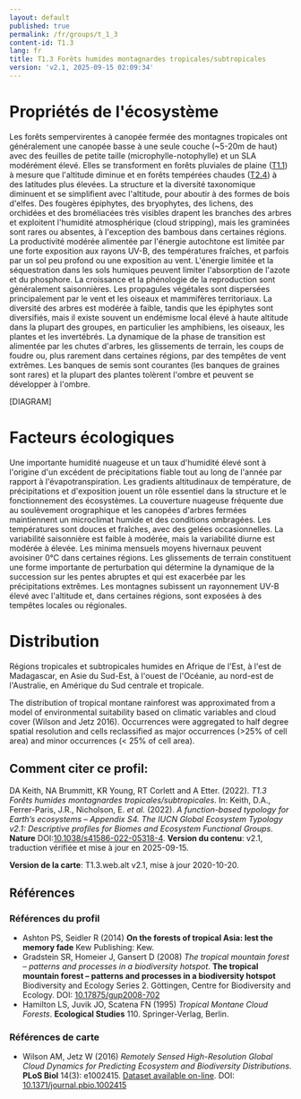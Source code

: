 ```yaml
---
layout: default
published: true
permalink: /fr/groups/t_1_3
content-id: T1.3
lang: fr
title: T1.3 Forêts humides montagnardes tropicales/subtropicales
version: 'v2.1, 2025-09-15 02:09:34'
---
```




# Propriétés de l'écosystème
 
Les forêts sempervirentes à canopée fermée des montagnes tropicales ont
généralement une canopée basse à une seule couche (\~5-20m de haut) avec
des feuilles de petite taille (microphylle-notophylle) et un SLA
modérément élevé. Elles se transforment en forêts pluviales de plaine
([T1.1](/explore/groups/T1.1)) à mesure que l\'altitude diminue et en forêts tempérées chaudes
([T2.4](/explore/groups/T2.4)) à des latitudes plus élevées. La structure et la diversité
taxonomique diminuent et se simplifient avec l\'altitude, pour aboutir à
des formes de bois d\'elfes. Des fougères épiphytes, des bryophytes, des
lichens, des orchidées et des broméliacées très visibles drapent les
branches des arbres et exploitent l\'humidité atmosphérique (cloud
stripping), mais les graminées sont rares ou absentes, à l\'exception
des bambous dans certaines régions. La productivité modérée alimentée
par l\'énergie autochtone est limitée par une forte exposition aux
rayons UV-B, des températures fraîches, et parfois par un sol peu
profond ou une exposition au vent. L\'énergie limitée et la
séquestration dans les sols humiques peuvent limiter l\'absorption de
l\'azote et du phosphore. La croissance et la phénologie de la
reproduction sont généralement saisonnières. Les propagules végétales
sont dispersées principalement par le vent et les oiseaux et mammifères
territoriaux. La diversité des arbres est modérée à faible, tandis que
les épiphytes sont diversifiés, mais il existe souvent un endémisme
local élevé à haute altitude dans la plupart des groupes, en particulier
les amphibiens, les oiseaux, les plantes et les invertébrés. La
dynamique de la phase de transition est alimentée par les chutes
d\'arbres, les glissements de terrain, les coups de foudre ou, plus
rarement dans certaines régions, par des tempêtes de vent extrêmes. Les
banques de semis sont courantes (les banques de graines sont rares) et
la plupart des plantes tolèrent l\'ombre et peuvent se développer à
l\'ombre.

[DIAGRAM]

# Facteurs écologiques
 
Une importante humidité nuageuse et un taux d\'humidité élevé sont à
l\'origine d\'un excédent de précipitations fiable tout au long de
l\'année par rapport à l\'évapotranspiration. Les gradients altitudinaux
de température, de précipitations et d\'exposition jouent un rôle
essentiel dans la structure et le fonctionnement des écosystèmes. La
couverture nuageuse fréquente due au soulèvement orographique et les
canopées d\'arbres fermées maintiennent un microclimat humide et des
conditions ombragées. Les températures sont douces et fraîches, avec des
gelées occasionnelles. La variabilité saisonnière est faible à modérée,
mais la variabilité diurne est modérée à élevée. Les minima mensuels
moyens hivernaux peuvent avoisiner 0°C dans certaines régions. Les
glissements de terrain constituent une forme importante de perturbation
qui détermine la dynamique de la succession sur les pentes abruptes et
qui est exacerbée par les précipitations extrêmes. Les montagnes
subissent un rayonnement UV-B élevé avec l\'altitude et, dans certaines
régions, sont exposées à des tempêtes locales ou régionales.
 
# Distribution
 
Régions tropicales et subtropicales humides en Afrique de l\'Est, à
l\'est de Madagascar, en Asie du Sud-Est, à l\'ouest de l\'Océanie, au
nord-est de l\'Australie, en Amérique du Sud centrale et tropicale.

The distribution of tropical montane rainforest was approximated from a model of environmental suitability based on climatic variables and cloud cover (Wilson and Jetz 2016). Occurrences were aggregated to half degree spatial resolution and cells reclassified as major occurrences (>25% of cell area) and minor occurrences (< 25% of cell area).

## Comment citer ce profil:

DA Keith, NA Brummitt, KR Young, RT Corlett and A Etter. (2022). *T1.3 Forêts humides montagnardes tropicales/subtropicales*. In: Keith, D.A., Ferrer-Paris, J.R., Nicholson, E. *et al.* (2022). *A function-based typology for Earth’s ecosystems – Appendix S4. The IUCN Global Ecosystem Typology v2.1: Descriptive profiles for Biomes and Ecosystem Functional Groups*. **Nature** DOI:[10.1038/s41586-022-05318-4](https://doi.org/10.1038/s41586-022-05318-4).
**Version du contenu**: v2.1, traduction vérifiée et mise à jour en 2025-09-15.

**Version de la carte**: T1.3.web.alt v2.1, mise à jour 2020-10-20.

## Références

### Références du profil

* Ashton PS, Seidler R (2014) **On the forests of tropical Asia: lest the memory fade** Kew Publishing: Kew.
* Gradstein SR, Homeier J, Gansert D  (2008) *The tropical mountain forest – patterns and processes in a biodiversity hotspot*. **The tropical mountain forest – patterns and processes in a biodiversity hotspot** Biodiversity and Ecology Series 2. Göttingen, Centre for Biodiversity and Ecology. DOI: [10.17875/gup2008-702](http://doi.org/10.17875/gup2008-702)
* Hamilton LS, Juvik JO, Scatena FN  (1995) *Tropical Montane Cloud Forests*. **Ecological Studies** 110. Springer-Verlag, Berlin.

### Références de carte
* Wilson AM, Jetz W  (2016) *Remotely Sensed High-Resolution Global Cloud Dynamics for Predicting Ecosystem and Biodiversity Distributions*. **PLoS Biol** 14(3): e1002415. [Dataset available on-line](http://www.earthenv.org/). DOI: [10.1371/journal.pbio.1002415](http://doi.org/10.1371/journal.pbio.1002415)

